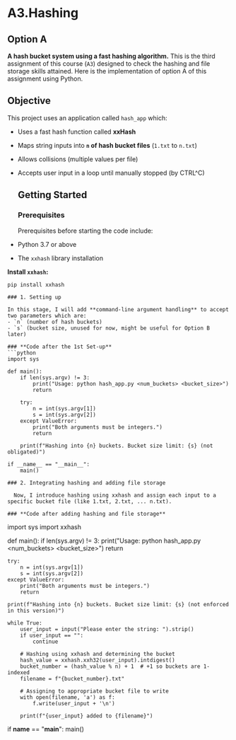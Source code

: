 # A3.Hashing
## Option A

**A hash bucket system using a fast hashing algorithm.** 
This is the third assignment of this course (`A3`) designed to check the hashing and file storage skills attained. Here is the implementation of option A of this assignment using Python.

## Objective

This project uses an application called `hash_app` which:

- Uses a fast hash function called **xxHash**
- Maps string inputs into **`n` of hash bucket files** (`1.txt` to `n.txt`)
- Allows collisions (multiple values per file)
- Accepts user input in a loop until manually stopped (by CTRL^C)

  ## Getting Started

  ### Prerequisites

  Prerequisites before starting the code include:

- Python 3.7 or above
- The `xxhash` library installation

**Install `xxhash`:**

```
pip install xxhash

### 1. Setting up

In this stage, I will add **command-line argument handling** to accept two parameters which are:
- `n` (number of hash buckets)
- `s` (bucket size, unused for now, might be useful for Option B later)

### **Code after the 1st Set-up**
```python
import sys

def main():
    if len(sys.argv) != 3:
        print("Usage: python hash_app.py <num_buckets> <bucket_size>")
        return

    try:
        n = int(sys.argv[1])
        s = int(sys.argv[2])
    except ValueError:
        print("Both arguments must be integers.")
        return

    print(f"Hashing into {n} buckets. Bucket size limit: {s} (not obligated)")

if __name__ == "__main__":
    main()

### 2. Integrating hashing and adding file storage

  Now, I introduce hashing using xxhash and assign each input to a specific bucket file (like 1.txt, 2.txt, ... n.txt).

### **Code after adding hashing and file storage**
```
import sys
import xxhash

def main():
    if len(sys.argv) != 3:
        print("Usage: python hash_app.py <num_buckets> <bucket_size>")
        return

    try:
        n = int(sys.argv[1])
        s = int(sys.argv[2])
    except ValueError:
        print("Both arguments must be integers.")
        return

    print(f"Hashing into {n} buckets. Bucket size limit: {s} (not enforced in this version)")

    while True:
        user_input = input("Please enter the string: ").strip()
        if user_input == "":
            continue

        # Hashing using xxhash and determining the bucket
        hash_value = xxhash.xxh32(user_input).intdigest()
        bucket_number = (hash_value % n) + 1  # +1 so buckets are 1-indexed
        filename = f"{bucket_number}.txt"

        # Assigning to appropriate bucket file to write
        with open(filename, 'a') as f:
            f.write(user_input + '\n')

        print(f"{user_input} added to {filename}")

if __name__ == "__main__":
    main()

